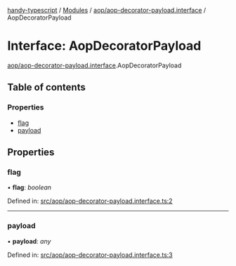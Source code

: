 [handy-typescript](../README.md) / [Modules](../modules.md) / [aop/aop-decorator-payload.interface](../modules/aop_aop_decorator_payload_interface.md) / AopDecoratorPayload

# Interface: AopDecoratorPayload

[aop/aop-decorator-payload.interface](../modules/aop_aop_decorator_payload_interface.md).AopDecoratorPayload

## Table of contents

### Properties

- [flag](aop_aop_decorator_payload_interface.aopdecoratorpayload.md#flag)
- [payload](aop_aop_decorator_payload_interface.aopdecoratorpayload.md#payload)

## Properties

### flag

• **flag**: *boolean*

Defined in: [src/aop/aop-decorator-payload.interface.ts:2](https://github.com/robbiemu/handy-typescript/blob/29caf49/src/aop/aop-decorator-payload.interface.ts#L2)

___

### payload

• **payload**: *any*

Defined in: [src/aop/aop-decorator-payload.interface.ts:3](https://github.com/robbiemu/handy-typescript/blob/29caf49/src/aop/aop-decorator-payload.interface.ts#L3)
